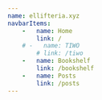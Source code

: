 ```yaml
---
name: ellifteria.xyz
navbarItems:
    -   name: Home
        link: /
    # -   name: TIWO
        # link: /tiwo
    -   name: Bookshelf
        link: /bookshelf
    -   name: Posts
        link: /posts
---
```

